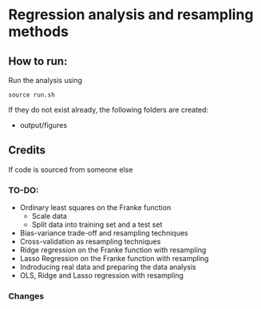 # Regression analysis and resampling methods


## How to run:
Run the analysis using

```
source run.sh
```
If they do not exist already, the following folders are created:
- output/figures

## Credits
If code is sourced from someone else

### TO-DO:
- Ordinary least squares on the Franke function
  - Scale data
  - Split data into training set and a test set
- Bias-variance trade-off and resampling techniques
- Cross-validation as resampling techniques
- Ridge regression on the Franke function with resampling
- Lasso Regression on the Franke function with resampling
- Indroducing real data and preparing the data analysis
- OLS, Ridge and Lasso regression with resampling


### Changes

